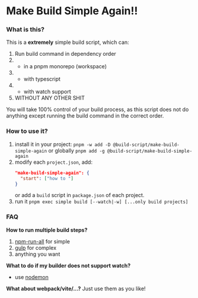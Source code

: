 # Make Build Simple Again!!

### What is this?
This is a **extremely** simple build script, which can:
1. Run build command in dependency order
2. + in a pnpm monorepo (workspace)
3. + with typescript
4. + with watch support
5. WITHOUT ANY OTHER SHIT

You will take 100% control of your build process, as this script does not do anything except running the build command in the correct order.

### How to use it?
1. install it in your project: `pnpm -w add -D @build-script/make-build-simple-again` or globally `pnpm add -g @build-script/make-build-simple-again`
1. modify each `project.json`, add: 
   ```json
   "make-build-simple-again": {
	 "start": ["how to "]
   }
   ```
   or add a `build` script in `package.json` of each project.
1. run it `pnpm exec simple build [--watch|-w] [...only build projects]` 


### FAQ

**How to run multiple build steps?**
1. [npm-run-all](https://www.npmjs.com/package/npm-run-all) for simple
2. [gulp](https://gulpjs.com/) for complex
3. anything you want

**What to do if my builder does not support watch?**
* use [nodemon](https://nodemon.io/)

**What about webpack/vite/...?**
Just use them as you like!
